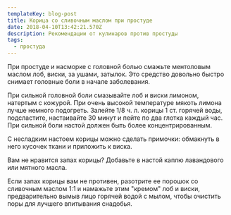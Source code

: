 ```yaml
---
templateKey: blog-post
title: Корица со сливочным маслом при простуде
date: 2018-04-10T13:42:21.570Z
description: Рекомендации от кулинаров против простуды
tags:
  - простуда
---
```

При простуде и насморке с головной болью смажьте ментоловым маслом лоб, виски, за ушами, затылок. Это средство довольно быстро снимает головные боли в начале заболевания. 



При сильной головной боли смазывайте лоб и виски лимоном, натертым с кожурой. При очень высокой температуре мякоть лимона лучше немного подогреть. Залейте 1/8 ч. л. корицы 1 ст. горячей воды, подсластите, настаивайте 30 минут и пейте по два глотка каждый час. При сильной боли настой должен быть более концентрированным. 



С несладким настоем корицы можно сделать примочки: обмакнуть в него кусочек ткани и приложить к виска. 



Вам не нравится запах корицы? Добавьте в настой каплю лавандового или мятного масла. 



Если запах корицы вам не противен, разотрите ее порошок со сливочным маслом 1:1 и намажьте этим "кремом" лоб и виски, предварительно вымыв лицо горячей водой с мылом, чтобы очистить поры для лучшего впитывания снадобья.
